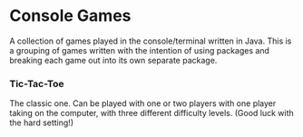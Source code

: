 # Console Games

A collection of games played in the console/terminal written in Java.
This is a grouping of games written with the intention of using packages
and breaking each game out into its own separate package.

### Tic-Tac-Toe

The classic one. Can be played with one or two players with one player taking
on the computer, with three different difficulty levels. (Good luck with the
hard setting!)
